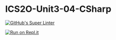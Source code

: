 # ICS2O-Unit3-04-CSharp

[![GitHub's Super Linter](https://github.com/Evgeny-Vovk/ICS2O-Unit3-04-CSharp/workflows/GitHub's%20Super%20Linter/badge.svg)](https://github.com/Evgeny-Vovk/ICS2O-Unit3-04-CSharp/actions)

[![Run on Repl.it](https://repl.it/badge/github/Evgeny-Vovk/ICS2O-Unit3-04-CSharp)](https://repl.it/github/Evgeny-Vovk/ICS2O-Unit3-04-CSharp)
